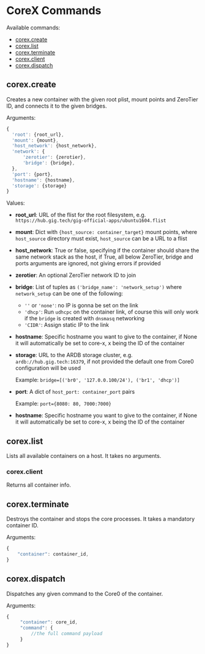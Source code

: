 # CoreX Commands

Available commands:

- [corex.create](#create)
- [corex.list](#list)
- [corex.terminate](#terminate)
- [corex.client](#client)
- [corex.dispatch](#dispatch)


<a id="create"></a>
## corex.create

Creates a new container with the given root plist, mount points and ZeroTier ID, and connects it to the given bridges.

Arguments:

```javascript
{
  'root': {root_url},
  'mount': {mount},
  'host_network': {host_network},
  'network': {
      'zerotier': {zerotier},
      'bridge': {bridge},
  },
  'port': {port},
  'hostname': {hostname},
  'storage': {storage}
}
```

Values:

- **root_url**: URL of the flist for the root filesystem, e.g. `https://hub.gig.tech/gig-official-apps/ubuntu1604.flist`

- **mount**: Dict with `{host_source: container_target}` mount points, where `host_source` directory must exist, `host_source` can be a URL to a flist

- **host_network**: True or false, specifying if the container should share the same network stack as the host, if True, all below ZeroTier, bridge and ports arguments are ignored, not giving errors if provided

- **zerotier**: An optional ZeroTier network ID to join

- **bridge**: List of tuples as `('bridge_name': 'network_setup')` where `network_setup` can be one of the following:
  - `''` or `'none'`: no IP is gonna be set on the link
  - `'dhcp'`: Run `udhcpc` on the container link, of course this will only work if the `bridge` is created with `dnsmasq` networking
  - `'CIDR'`: Assign static IP to the link
- **hostname**: Specific hostname you want to give to the container, if None it will automatically be set to core-x, x being the ID of the container
- **storage**: URL to the ARDB storage cluster, e.g. `ardb://hub.gig.tech:16379`, if not provided the default one from Core0 configuration will be used

  Example: `bridge=[('br0', '127.0.0.100/24'), ('br1', 'dhcp')]`

- **port**: A dict of `host_port: container_port` pairs

  Example: `port={8080: 80, 7000:7000}`

- **hostname**: Specific hostname you want to give to the container, if None it will automatically be set to core-x, x being the ID of the container


<a id="list"></a>
## corex.list

Lists all available containers on a host. It takes no arguments.


<a id="client"></a>
### corex.client

Returns all container info.


<a id="terminate"></a>
## corex.terminate

Destroys the container and stops the core processes. It takes a mandatory container ID.

Arguments:

```javascript
{
    "container": container_id,
}
```

<a id="dispatch"></a>
## corex.dispatch

Dispatches any given command to the Core0 of the container.

Arguments:
```javascript
{
     "container": core_id,
     "command": {
         //the full command payload
     }
}
```
